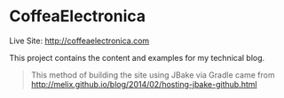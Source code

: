 # CoffeaElectronica

Live Site: http://coffeaelectronica.com

This project contains the content and examples for my technical blog.

> This method of building the site using JBake via Gradle came from http://melix.github.io/blog/2014/02/hosting-jbake-github.html
